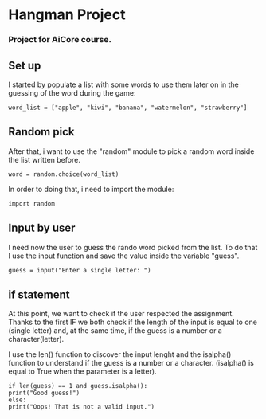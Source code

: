 # Hangman Project

### Project for AiCore course.

## Set up

I started by populate a list with some words to use them later on in the guessing of the word during the game:

```
word_list = ["apple", "kiwi", "banana", "watermelon", "strawberry"]
```

## Random pick

After that, i want to use the "random" module to pick a random word inside the list written before.

```
word = random.choice(word_list)
```

In order to doing that, i need to import the module:

```
import random
```

## Input by user

I need now the user to guess the rando word picked from the list. To do that I use the input function and save the value inside the variable "guess".

```
guess = input("Enter a single letter: ")
```

## if statement

At this point, we want to check if the user respected the assignment. Thanks to the first IF we both check if the length of the input is equal to one (single letter) and, at the same time, if the guess is a number or a character(letter).

I use the len() function to discover the input lenght and the isalpha() function to understand if the guess is a number or a character. (isalpha() is equal to True when the parameter is a letter).

```
if len(guess) == 1 and guess.isalpha():
print("Good guess!")
else:
print("Oops! That is not a valid input.")
```
